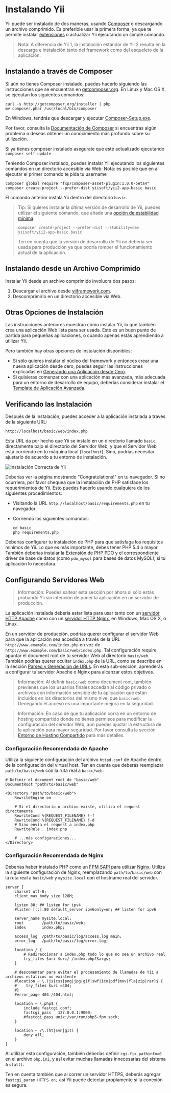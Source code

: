 Instalando Yii
==============

Yii puede ser instalado de dos maneras, usando [Composer](http://getcomposer.org/) o descargando un archivo comprimido.
Es preferible usar la primera forma, ya que te permite instalar [extensiones](structure-extensions.md) o actualizar Yii ejecutando un simple comando.

> Nota: A diferencia de Yii 1, la instalación estándar de Yii 2 resulta en la descarga e instalación tanto del framework como del esqueleto de la aplicación.


Instalando a través de Composer <a name="installing-via-composer"></a>
-------------------------------

Si aún no tienes Composer instalado, puedes hacerlo siguiendo las instrucciones que se encuentran en
[getcomposer.org](https://getcomposer.org/download/). En Linux y Mac OS X, se ejecutan los siguientes comandos:

    curl -s http://getcomposer.org/installer | php
    mv composer.phar /usr/local/bin/composer

En Windows, tendrás que descargar y ejecutar [Composer-Setup.exe](https://getcomposer.org/Composer-Setup.exe).

Por favor, consulta la [Documentación de Composer](https://getcomposer.org/doc/) si encuentras algún problema
o deseas obtener un conocimiento más profundo sobre su utilización.

Si ya tienes composer instalado asegurate que esté actualizado ejecutando `composer self-update`

Teniendo Composer instalado, puedes instalar Yii ejecutando los siguientes comandos en un directorio accesible vía Web:
Nota: es posible que en al ejecutar el primer comando te pida tu username 

    composer global require "fxp/composer-asset-plugin:1.0.0-beta4"
    composer create-project --prefer-dist yiisoft/yii2-app-basic basic

El comando anterior instala Yii dentro del directorio `basic`.

> Tip: Si quieres instalar la última versión de desarrollo de Yii, puedes utilizar el siguiente comando,
> que añade una [opción de estabilidad mínima](https://getcomposer.org/doc/04-schema.md#minimum-stability):
>
>     composer create-project --prefer-dist --stability=dev yiisoft/yii2-app-basic basic
>
> Ten en cuenta que la versión de desarrollo de Yii no debería ser usada para producción ya que podría romper el funcionamiento actual de la aplicación.


Instalando desde un Archivo Comprimido <a name="installing-from-archive-file"></a>
--------------------------------------

Instalar Yii desde un archivo comprimido involucra dos pasos:

1. Descargar el archivo desde [yiiframework.com](http://www.yiiframework.com/download/yii2-basic).
2. Descomprimirlo en un directorio accesible vía Web.


Otras Opciones de Instalación <a name="other-installation-options"></a>
-----------------------------

Las instrucciones anteriores muestran cómo instalar Yii, lo que también crea una aplicación Web lista para ser usada.
Este es un buen punto de partida para pequeñas aplicaciones, o cuando apenas estás aprendiendo a utilizar Yii.

Pero también hay otras opciones de instalación disponibles:

* Si sólo quieres instalar el núcleo del framework y entonces crear una nueva aplicación desde cero,
  puedes seguir las instrucciones explicadas en [Generando una Aplicación desde Cero](tutorial-start-from-scratch.md).
* Si quisieras comenzar con una aplicación más avanzada, más adecuada para un entorno de desarrollo de equipo,
  deberías considerar instalar el [Template de Aplicación Avanzada](tutorial-advanced-app.md).


Verificando las Instalación <a name="verifying-installation"></a>
---------------------------

Después de la instalación, puedes acceder a la aplicación instalada a través de la siguiente URL:

```
http://localhost/basic/web/index.php
```

Esta URL da por hecho que Yii se instaló en un directorio llamado `basic`, directamente bajo el directorio del Servidor Web,
y que el Servidor Web está corriendo en tu máquina local (`localhost`). Sino, podrías necesitar ajustarlo de acuerdo a tu entorno de instalación.

![Instalación Correcta de Yii](images/start-app-installed.png)

Deberías ver la página mostrando "Congratulations!" en tu navegador. Si no ocurriera, por favor chequea que la instalación
de PHP satisface los requerimientos de Yii. Esto puedes hacerlo usando cualquiera de los siguientes procedimientos:

* Visitando la URL `http://localhost/basic/requirements.php` en tu navegador
* Corriendo los siguientes comandos:

  ```
  cd basic
  php requirements.php
  ```

Deberías configurar tu instalación de PHP para que satisfaga los requisitos mínimos de Yii. Lo que es más importante, debes tener PHP 5.4 o mayor.
También deberías instalar la [Extensión de PHP PDO](http://www.php.net/manual/es/pdo.installation.php) y el correspondiente driver de base de datos
(como `pdo_mysql` para bases de datos MySQL), si tu aplicación lo necesitara.


Configurando Servidores Web <a name="configuring-web-servers"></a>
---------------------------

> Información: Puedes saltear esta sección por ahora si sólo estás probando Yii sin intención de poner la aplicación en un servidor de producción.

La aplicación instalada debería estar lista para usar tanto con un [servidor HTTP Apache](http://httpd.apache.org/) como con un [servidor HTTP Nginx](http://nginx.org/),
en Windows, Mac OS X, o Linux.

En un servidor de producción, podrías querer configurar el servidor Web para que la aplicación sea accedida a través de la
URL `http://www.example.com/index.php` en vez de `http://www.example.com/basic/web/index.php`. Tal configuración
require apuntar el document root de tu servidor Web al directorio `basic/web`. También podrías querer ocultar `index.php`
de la URL, como se describe en la sección [Parseo y Generación de URLs](runtime-url-handling.md).
En esta sub-sección, aprenderás a configurar tu servidor Apache o Nginx para alcanzar estos objetivos.

> Información: Al definir `basic/web` como document root, también previenes que los usuarios finales accedan
al código privado o archivos con información sensible de tu aplicación que están incluidos en los directorios del mismo nivel
que `basic/web`. Denegando el acceso es una importante mejora en la seguridad.

> Información: En caso de que tu aplicación corra en un entorno de hosting compartido donde no tienes permisos para modificar
la configuración del servidor Web, aún puedes ajustar la estructura de la aplicación para mayor seguridad. Por favor consulta
la sección [Entorno de Hosting Compartido](tutorial-shared-hosting.md) para más detalles.


### Configuración Recomendada de Apache <a name="recommended-apache-configuration"></a>

Utiliza la siguiente configuración del archivo `httpd.conf` de Apache dentro de la configuración del virtual host. Ten en cuenta
que deberás reemplazar `path/to/basic/web` con la ruta real a `basic/web`.

```
# Definir el document root de "basic/web"
DocumentRoot "path/to/basic/web"

<Directory "path/to/basic/web">
    RewriteEngine on

    # Si el directorio o archivo existe, utiliza el request directamente
    RewriteCond %{REQUEST_FILENAME} !-f
    RewriteCond %{REQUEST_FILENAME} !-d
    # Sino envía el request a index.php
    RewriteRule . index.php

    # ...más configuraciones...
</Directory>
```


### Configuración Recomendada de Nginx <a name="recommended-nginx-configuration"></a>

Deberías haber instalado PHP como un [FPM SAPI](http://php.net/install.fpm) para utilizar [Nginx](http://wiki.nginx.org/).
Utiliza la siguiente configuración de Nginx, reemplazando `path/to/basic/web` con la ruta real a `basic/web` y `mysite.local` con el
hostname real del servidor.

```
server {
    charset utf-8;
    client_max_body_size 128M;

    listen 80; ## listen for ipv4
    #listen [::]:80 default_server ipv6only=on; ## listen for ipv6

    server_name mysite.local;
    root        /path/to/basic/web;
    index       index.php;

    access_log  /path/to/basic/log/access.log main;
    error_log   /path/to/basic/log/error.log;

    location / {
        # Redireccionar a index.php todo lo que no sea un archivo real
        try_files $uri $uri/ /index.php?$args;
    }

    # descomentar para evitar el procesamiento de llamadas de Yii a archivos estáticos no existente
    #location ~ \.(js|css|png|jpg|gif|swf|ico|pdf|mov|fla|zip|rar)$ {
    #    try_files $uri =404;
    #}
    #error_page 404 /404.html;

    location ~ \.php$ {
        include fastcgi.conf;
        fastcgi_pass   127.0.0.1:9000;
        #fastcgi_pass unix:/var/run/php5-fpm.sock;
    }

    location ~ /\.(ht|svn|git) {
        deny all;
    }
}
```

Al utilizar esta configuración, también deberías definir `cgi.fix_pathinfo=0` en el archivo `php.ini`, y así
evitar muchas llamadas innecesarias del sistema a `stat()`.

Ten en cuenta también que al correr un servidor HTTPS, deberás agregar `fastcgi_param HTTPS on;` así Yii puede
detectar propiamente si la conexión es segura.
